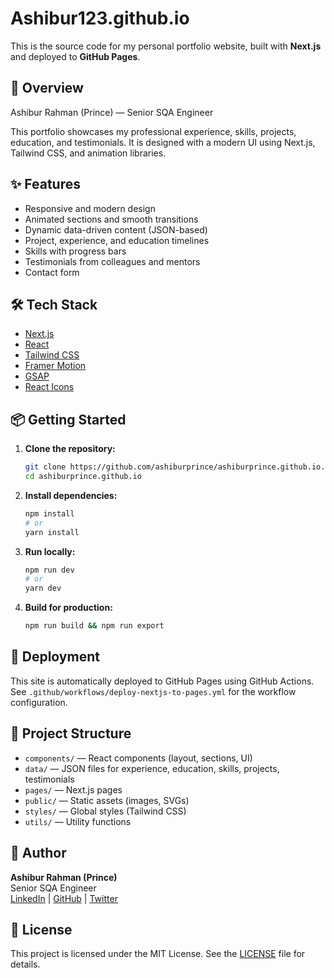 
# Ashibur123.github.io

This is the source code for my personal portfolio website, built with **Next.js** and deployed to **GitHub Pages**.

## 🚀 Overview

Ashibur Rahman (Prince) — Senior SQA Engineer

This portfolio showcases my professional experience, skills, projects, education, and testimonials. It is designed with a modern UI using Next.js, Tailwind CSS, and animation libraries.

## ✨ Features

- Responsive and modern design
- Animated sections and smooth transitions
- Dynamic data-driven content (JSON-based)
- Project, experience, and education timelines
- Skills with progress bars
- Testimonials from colleagues and mentors
- Contact form

## 🛠️ Tech Stack

- [Next.js](https://nextjs.org/)
- [React](https://react.dev/)
- [Tailwind CSS](https://tailwindcss.com/)
- [Framer Motion](https://www.framer.com/motion/)
- [GSAP](https://greensock.com/gsap/)
- [React Icons](https://react-icons.github.io/react-icons/)

## 📦 Getting Started

1. **Clone the repository:**
   ```bash
   git clone https://github.com/ashiburprince/ashiburprince.github.io.git
   cd ashiburprince.github.io
   ```
2. **Install dependencies:**
   ```bash
   npm install
   # or
   yarn install
   ```
3. **Run locally:**
   ```bash
   npm run dev
   # or
   yarn dev
   ```
4. **Build for production:**
   ```bash
   npm run build && npm run export
   ```

## 🚀 Deployment

This site is automatically deployed to GitHub Pages using GitHub Actions. See `.github/workflows/deploy-nextjs-to-pages.yml` for the workflow configuration.

## 📁 Project Structure

- `components/` — React components (layout, sections, UI)
- `data/` — JSON files for experience, education, skills, projects, testimonials
- `pages/` — Next.js pages
- `public/` — Static assets (images, SVGs)
- `styles/` — Global styles (Tailwind CSS)
- `utils/` — Utility functions

## 👤 Author

**Ashibur Rahman (Prince)**  
Senior SQA Engineer  
[LinkedIn](https://www.linkedin.com/in/ashibur-rahman-779354175) | [GitHub](https://github.com/ashiburprince) | [Twitter](https://twitter.com/ashiburprince)

## 📄 License

This project is licensed under the MIT License. See the [LICENSE](./LICENSE) file for details.
